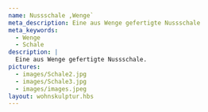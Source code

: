 ```yaml
---
name: Nussschale ,Wenge`
meta_description: Eine aus Wenge gefertigte Nussschale
meta_keywords:
  - Wenge
  - Schale
description: |
  Eine aus Wenge gefertigte Nussschale.
pictures:
  - images/Schale2.jpg
  - images/Schale3.jpg
  - images/images.jpeg
layout: wohnskulptur.hbs
---
```

